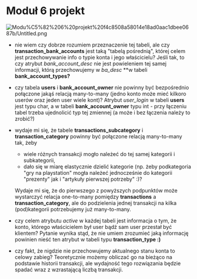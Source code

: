 # Moduł 6 projekt

![Modu%C5%82%206%20projekt%20f4c8508a58014e18ad0aac1dbee0687b/Untitled.png](Modu%C5%82%206%20projekt%20f4c8508a58014e18ad0aac1dbee0687b/Untitled.png)

- nie wiem czy dobrze rozumiem przeznaczenie tej tabeli, ale czy **transaction_bank_accounts** jest taką "tabelą pośrednią", której celem jest przechowywanie info o typie konta i jego właścicielu? Jeśli tak, to czy atrybut *bank_account_desc* nie jest powieleniem tej samej informacji, którą przechowujemy w *ba_desc* **w tabeli **bank_account_types?**
- czy tabela **users** i **bank_account_owner** nie powinny być bezpośrednio połączone jakąś relacją many-to-many (jedno konto może mieć kilkoro userów oraz jeden user wiele kont)? Atrybut *user_login* w tabeli **users** jest typu char, a w tabeli **bank_account_owner** typu int - przy łączeniu tabel trzeba ujednolicić typ tej zmiennej (a może i bez łączenia należy to zrobić?)
- wydaje mi się, że tabele **transactions_subcategory** i **transaction_category** powinny być połączone relacją many-to-many tak, żeby
    - wiele różnych transakcji mogło należeć do tej samej kategorii i subkategorii,
    - dało się w miarę elastycznie dzielić kategorie (np. żeby podkategoria "gry na playstation" mogła należeć jednocześnie do kategorii "prezenty" jak i "artykuły pierwszej potrzeby" :)?

    Wydaje mi się, że do pierwszego z powyższych podpunktów może wystarczyć relacja one-to-many pomiędzy **transactions** a **transaction_category**, ale do podzielenia jednej transakcji na kilka (pod)kategorii potrzebujemy już many-to-many.

- czy celem atrybutu *active* w każdej tabeli jest informacja o tym, że konto, którego właścicielem był user bądź sam user przestał być klientem? Pytanie wynika stąd, że nie umiem zrozumieć jaką informację powinien nieść ten atrybut w tabeli typu **transaction_type :)**
- czy fakt, że nigdzie nie przechowujemy aktualnego stanu konta to celowy zabieg? Teoretycznie możemy obliczać go na bieżąco na podstawie historii transakcji, ale wydajność tego rozwiązania będzie spadać wraz z wzrastającą liczbą transakcji.